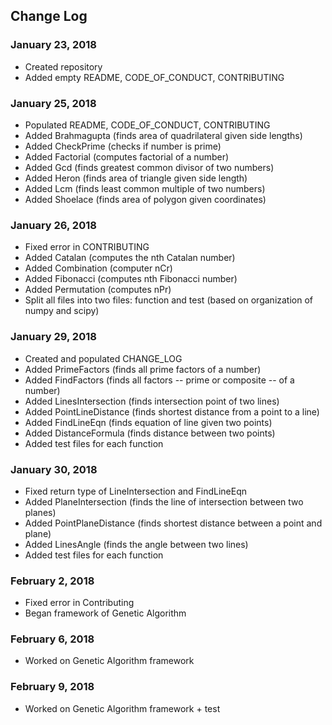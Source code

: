 ## Change Log

### January 23, 2018
* Created repository
* Added empty README, CODE_OF_CONDUCT, CONTRIBUTING

### January 25, 2018
* Populated README, CODE_OF_CONDUCT, CONTRIBUTING
* Added Brahmagupta (finds area of quadrilateral given side lengths)
* Added CheckPrime (checks if number is prime)
* Added Factorial (computes factorial of a number)
* Added Gcd (finds greatest common divisor of two numbers)
* Added Heron (finds area of triangle given side length)
* Added Lcm (finds least common multiple of two numbers)
* Added Shoelace (finds area of polygon given coordinates)

### January 26, 2018
* Fixed error in CONTRIBUTING
* Added Catalan (computes the nth Catalan number)
* Added Combination (computer nCr)
* Added Fibonacci (computes nth Fibonacci number)
* Added Permutation (computes nPr)
* Split all files into two files: function and test (based on organization of numpy and scipy)

### January 29, 2018
* Created and populated CHANGE_LOG
* Added PrimeFactors (finds all prime factors of a number)
* Added FindFactors (finds all factors -- prime or composite -- of a number)
* Added LinesIntersection (finds intersection point of two lines)
* Added PointLineDistance (finds shortest distance from a point to a line)
* Added FindLineEqn (finds equation of line given two points)
* Added DistanceFormula (finds distance between two points)
* Added test files for each function

### January 30, 2018
* Fixed return type of LineIntersection and FindLineEqn
* Added PlaneIntersection (finds the line of intersection between two planes)
* Added PointPlaneDistance (finds shortest distance between a point and plane)
* Added LinesAngle (finds the angle between two lines)
* Added test files for each function

### February 2, 2018
* Fixed error in Contributing
* Began framework of Genetic Algorithm

### February 6, 2018
* Worked on Genetic Algorithm framework

### February 9, 2018
* Worked on Genetic Algorithm framework + test
